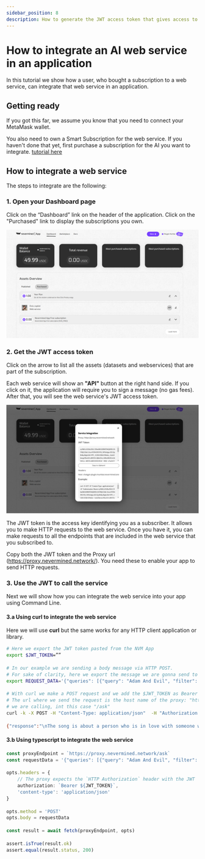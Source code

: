```yaml
---
sidebar_position: 8
description: How to generate the JWT access token that gives access to a web service
---
```


# How to integrate an AI web service in an application

In this tutorial we show how a user, who bought a subscription to a web service, can integrate that web service in an application.

## Getting ready

If you got this far, we assume you know that you need to connect your MetaMask wallet. 

You also need to own a Smart Subscription for the web service. If you haven't done that yet, first purchase a subscription for the AI you want to integrate. [tutorial here](07-search-and-purchase.md)

## How to integrate a web service

The steps to integrate are the following:

### 1. Open your Dashboard page

Click on the “Dashboard” link on the header of the application. Click on the "Purchased" link to display the subscriptions you own.

![Consumer Dashboard](../images/tutorials/15_Consumer_Dashboard_after.png)

### 2. Get the JWT access token

Click on the arrow to list all the assets (datasets and webservices) that are part of the subscription.

Each web service will show an **"API"** button at the right hand side. If you click on it, the application will require you to sign a message (no gas fees). After that, you will see the web service's JWT access token.

![Consumer Dashboard](../images/tutorials/16_Consumer_Dashboard_JWT.png)

The JWT token is the access key identifying you as a subscriber. It allows you to make HTTP requests to the web service. Once you have it, you can make requests to all the endpoints that are included in the web service that you subscribed to.

Copy both the JWT token and the Proxy url (https://proxy.nevermined.network/). You need these to enable your app to send HTTP requests.

### 3. Use the JWT to call the service

Next we will show how you can integrate the web service into your app using Command Line. 

#### 3.a Using curl to integrate the web service

Here we will use **curl** but the same works for any HTTP client application or library.

```bash
# Here we export the JWT token pasted from the NVM App
export $JWT_TOKEN=””

# In our example we are sending a body message via HTTP POST. 
# For sake of clarity, here we export the message we are gonna send to the web service
export REQUEST_DATA='{"queries": [{"query": "Adam And Evil", "filter": {}, "top_k": 1 }]}'

# With curl we make a POST request and we add the $JWT_TOKEN as Bearer token in the Authorization header
# The url where we send the request is the host name of the proxy: "https://proxy.nevermined.network" plus the endpoint of the service 
# we are calling, int this case "/ask"
curl -k -X POST -H "Content-Type: application/json"  -H "Authorization: Bearer $JWT_TOKEN" -d "$REQUEST_DATA" https://proxy.nevermined.network/ask

{"response":"\nThe song is about a person who is in love with someone who is not perfect, but they cannot live without them. Despite knowing that loving this person will bring heartache, they are willing to take the risk and accept the consequences. The song also compares the relationship to the story of Adam and Eve, with the person in the song being like Adam and their love interest being like Eve.","source_nodes":[{"node":{"text":"...","doc_id":"8e748293-f8d2-41b8-a225-7479455b1899","embedding":null,"doc_hash":"451d68b33de1e8034e48c6a98865364e52edd02837f06c34c662ba6d6d462c76","extra_info":null,"node_info":{"start":0,"end":1030},"relationships":{"1":"did:nv:3e0a13a6dba0ab20e83bf25c3e820af8b71c94cea0ab0763b4f822a6998009e6"}},"score":0.7585169416635178}],"extra_info":null}
```


#### 3.b Using typescript to integrate the web service

```typescript
const proxyEndpoint = `https://proxy.nevermined.network/ask`
const requestData = '{"queries": [{"query": "Adam And Evil", "filter": {}, "top_k": 1 }]}'

opts.headers = {
    // The proxy expects the `HTTP Authorization` header with the JWT
    authorization: `Bearer ${JWT_TOKEN}`,
    'content-type': 'application/json'
}

opts.method = 'POST'
opts.body = requestData

const result = await fetch(proxyEndpoint, opts)

assert.isTrue(result.ok)
assert.equal(result.status, 200)
```
